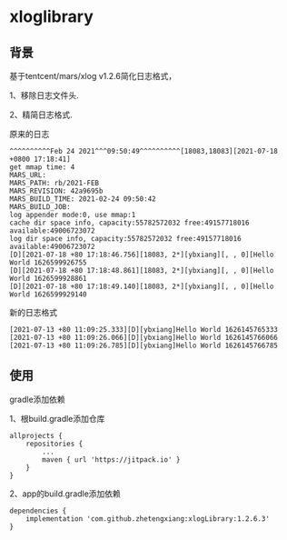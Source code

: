 # xloglibrary
## 背景
基于tentcent/mars/xlog v1.2.6简化日志格式，

1、移除日志文件头. 

2、精简日志格式. 

原来的日志
```
^^^^^^^^^^Feb 24 2021^^^09:50:49^^^^^^^^^^[18083,18083][2021-07-18 +0800 17:18:41]
get mmap time: 4
MARS_URL: 
MARS_PATH: rb/2021-FEB
MARS_REVISION: 42a9695b
MARS_BUILD_TIME: 2021-02-24 09:50:42
MARS_BUILD_JOB: 
log appender mode:0, use mmap:1
cache dir space info, capacity:55782572032 free:49157718016 available:49006723072
log dir space info, capacity:55782572032 free:49157718016 available:49006723072
[D][2021-07-18 +80 17:18:46.756][18083, 2*][ybxiang][, , 0][Hello World 1626599926755
[D][2021-07-18 +80 17:18:48.861][18083, 2*][ybxiang][, , 0][Hello World 1626599928861
[D][2021-07-18 +80 17:18:49.140][18083, 2*][ybxiang][, , 0][Hello World 1626599929140

```
新的日志格式
```
[2021-07-13 +80 11:09:25.333][D][ybxiang]Hello World 1626145765333
[2021-07-13 +80 11:09:26.066][D][ybxiang]Hello World 1626145766066
[2021-07-13 +80 11:09:26.785][D][ybxiang]Hello World 1626145766785
```

## 使用
gradle添加依赖

1、根build.gradle添加仓库
```
allprojects {
    repositories {
        ...
        maven { url 'https://jitpack.io' }
    }
}
```
2、app的build.gradle添加依赖
```
dependencies {
    implementation 'com.github.zhetengxiang:xlogLibrary:1.2.6.3'
}

```
